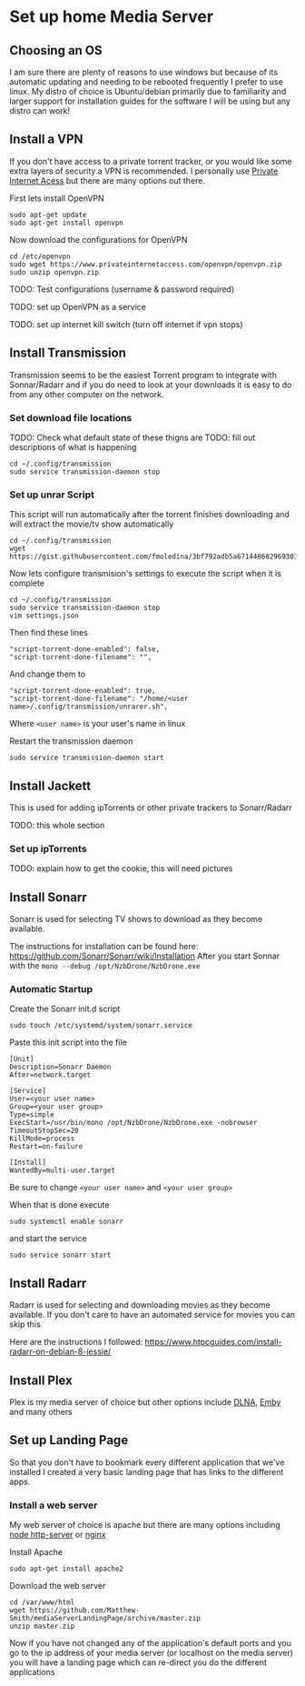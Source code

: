 Set up home Media Server
======

Choosing an OS
------
I am sure there are plenty of reasons to use windows but because of its automatic updating and needing to be rebooted frequently I prefer to use linux. My distro of choice is Ubuntu/debian primarily due to familiarity and larger support for installation guides for the software I will be using but any distro can work!

Install a VPN
------
If you don't have access to a private torrent tracker, or you would like some extra layers of security a VPN is recommended. I personally use [Private Internet Acess](https://www.privateinternetaccess.com/) but there are many options out there.

First lets install OpenVPN
```
sudo apt-get update
sudo apt-get install openvpn
```

Now download the configurations for OpenVPN
```
cd /etc/openvpn
sudo wget https://www.privateinternetaccess.com/openvpn/openvpn.zip
sudo unzip openvpn.zip
```

TODO: Test configurations (username & password required)

TODO: set up OpenVPN as a service

TODO: set up internet kill switch (turn off internet if vpn stops)


Install Transmission
------
Transmission seems to be the easiest Torrent program to integrate with Sonnar/Radarr and if you do need to look at your downloads it is easy to do from any other computer on the network.

### Set download file locations
TODO: Check what default state of these thigns are
TODO: fill out descriptions of what is happening
```
cd ~/.config/transmission
sudo service transmission-daemon stop

```

### Set up unrar Script
This script will run automatically after the torrent finishes downloading and will extract the movie/tv show automatically
```
cd ~/.config/transmission
wget https://gist.githubusercontent.com/fmoledina/3bf792adb5a671448682969307c5e515/raw/f4a67b0293aca678ba6844b7ea264d3d0ece46e6/unrarer.sh
```

Now lets configure transmision's settings to execute the script when it is complete
```
cd ~/.config/transmission
sudo service transmission-daemon stop
vim settings.json
```

Then find these lines
```
"script-torrent-done-enabled": false,
"script-torrent-done-filename": "",
```
And change them to 
```
"script-torrent-done-enabled": true,
"script-torrent-done-filename": "/home/<user name>/.config/transmission/unrarer.sh",
``` 
Where `<user name>` is your user's name in linux

Restart the transmission daemon
```
sudo service transmission-daemon start
```

Install Jackett
------
This is used for adding ipTorrents or other private trackers to Sonarr/Radarr

TODO: this whole section

### Set up ipTorrents
TODO: explain how to get the cookie, this will need pictures

Install Sonarr
------
Sonarr is used for selecting TV shows to download as they become available. 

The instructions for installation can be found here:
https://github.com/Sonarr/Sonarr/wiki/Installation
After you start Sonnar with the `mono --debug /opt/NzbDrone/NzbDrone.exe`

### Automatic Startup
Create the Sonarr init.d script
```
sudo touch /etc/systemd/system/sonarr.service
```

Paste this init script into the file
```
[Unit]
Description=Sonarr Daemon
After=network.target

[Service]
User=<your user name>
Group=<your user group>
Type=simple
ExecStart=/usr/bin/mono /opt/NzbDrone/NzbDrone.exe -nobrowser
TimeoutStopSec=20
KillMode=process
Restart=on-failure

[Install]
WantedBy=multi-user.target
```
Be sure to change `<your user name>` and `<your user group>` 

When that is done execute 
```
sudo systemctl enable sonarr
```

and start the service
```
sudo service sonarr start
```

Install Radarr
------
Radarr is used for selecting and downloading movies as they become available. If you don't care to have an automated service for movies you can skip this

Here are the instructions I followed:
https://www.htpcguides.com/install-radarr-on-debian-8-jessie/


Install Plex
------
Plex is my media server of choice but other options include [DLNA](https://www.addictivetips.com/ubuntu-linux-tips/set-up-a-dlna-server-on-linux/), [Emby](https://emby.media/) and many others

Set up Landing Page
------
So that you don't have to bookmark every different application that we've installed I created a very basic landing page that has links to the different apps.

### Install a web server
My web server of choice is apache but there are many options including [node http-server](https://www.npmjs.com/package/http-server) or [nginx](https://www.nginx.com/)

Install Apache
```
sudo apt-get install apache2
```

Download the web server
```
cd /var/www/html
wget https://github.com/Matthew-Smith/mediaServerLandingPage/archive/master.zip
unzip master.zip
```

Now if you have not changed any of the application's default ports and you go to the ip address of your media server (or localhost on the media server) you will have a landing page which can re-direct you do the different applications
